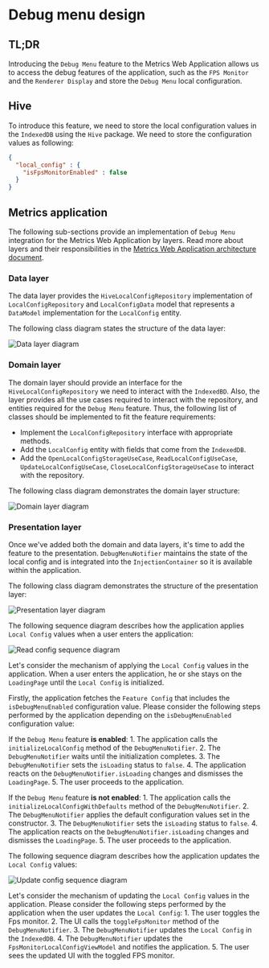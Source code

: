 # Debug menu design

## TL;DR

Introducing the `Debug Menu` feature to the Metrics Web Application allows us to access the debug features of the application, such as the `FPS Monitor` and the `Renderer Display` and store the `Debug Menu` local configuration.

## Hive

To introduce this feature, we need to store the local configuration values in the `IndexedDB` using the `Hive` package. We need to store the configuration values as following: 

```json
{
  "local_config" : {
    "isFpsMonitorEnabled" : false
  }
}
```

## Metrics application

The following sub-sections provide an implementation of `Debug Menu` integration for the Metrics Web Application by layers. Read more about layers and their responsibilities in the [Metrics Web Application architecture document](https://github.com/platform-platform/monorepo/blob/master/metrics/web/docs/01_metrics_web_application_architecture.md).

### Data layer

The data layer provides the `HiveLocalConfigRepository` implementation of `LocalConfigRepository` and `LocalConfigData` model that represents a `DataModel` implementation for the `LocalConfig` entity.

The following class diagram states the structure of the data layer:

![Data layer diagram](http://www.plantuml.com/plantuml/proxy?cache=no&fmt=svg&src=https://github.com/platform-platform/monorepo/raw/debug_menu_document/metrics/web/docs/features/debug_menu/diagrams/debug_menu_data_layer_class_diagram.puml)

### Domain layer

The domain layer should provide an interface for the `HiveLocalConfigRepository` we need to interact with the `IndexedBD`. Also, the layer provides all the use cases required to interact with the repository, and entities required for the `Debug Menu` feature. Thus, the following list of classes should be implemented to fit the feature requirements:

- Implement the `LocalConfigRepository` interface with appropriate methods.
- Add the `LocalConfig` entity with fields that come from the `IndexedDB`.
- Add the `OpenLocalConfigStorageUseCase`, `ReadLocalConfigUseCase`, `UpdateLocalConfigUseCase`, `CloseLocalConfigStorageUseCase` to interact with the repository.

The following class diagram demonstrates the domain layer structure:

![Domain layer diagram](http://www.plantuml.com/plantuml/proxy?cache=no&fmt=svg&src=https://github.com/platform-platform/monorepo/raw/debug_menu_document/metrics/web/docs/features/debug_menu/diagrams/debug_menu_domain_layer_class_diagram.puml)

### Presentation layer

Once we've added both the domain and data layers, it's time to add the feature to the presentation. `DebugMenuNotifier` maintains the state of the local config and is integrated into the `InjectionContainer` so it is available within the application.

The following class diagram demonstrates the structure of the presentation layer:

![Presentation layer diagram](http://www.plantuml.com/plantuml/proxy?cache=no&fmt=svg&src=https://github.com/platform-platform/monorepo/raw/debug_menu_document/metrics/web/docs/features/debug_menu/diagrams/debug_menu_presentation_layer_class_diagram.puml)

The following sequence diagram describes how the application applies `Local Config` values when a user enters the application:

![Read config sequence diagram](http://www.plantuml.com/plantuml/proxy?cache=no&fmt=svg&src=https://github.com/platform-platform/monorepo/raw/debug_menu_document/metrics/web/docs/features/debug_menu/diagrams/debug_menu_read_config_sequence_diagram.puml)

Let's consider the mechanism of applying the `Local Config` values in the application. 
When a user enters the application, he or she stays on the `LoadingPage` until the `Local Config` is initialized.

Firstly, the application fetches the `Feature Config` that includes the `isDebugMenuEnabled` configuration value. 
Please consider the following steps performed by the application depending on the `isDebugMenuEnabled` configuration value:

If the `Debug Menu` feature **is enabled**:
    1. The application calls the `initializeLocalConfig` method of the `DebugMenuNotifier`.
    2. The `DebugMenuNotifier` waits until the initialization completes.
    3. The `DebugMenuNotifier` sets the `isLoading` status to `false`.
    4. The application reacts on the `DebugMenuNotifier.isLoading` changes and dismisses the `LoadingPage`. 
    5. The user proceeds to the application.

If the `Debug Menu` feature **is not enabled**:
    1. The application calls the `initializeLocalConfigWithDefaults` method of the `DebugMenuNotifier`. 
    2. The `DebugMenuNotifier` applies the default configuration values set in the constructor.
    3. The `DebugMenuNotifier` sets the `isLoading` status to `false`. 
    4. The application reacts on the `DebugMenuNotifier.isLoading` changes and dismisses the `LoadingPage`.
    5. The user proceeds to the application. 
    
The following sequence diagram describes how the application updates the `Local Config` values:

![Update config sequence diagram](http://www.plantuml.com/plantuml/proxy?cache=no&fmt=svg&src=https://github.com/platform-platform/monorepo/raw/debug_menu_document/metrics/web/docs/features/debug_menu/diagrams/debug_menu_update_config_sequence_diagram.puml)

Let's consider the mechanism of updating the `Local Config` values in the application.
Please consider the following steps performed by the application when the user updates the `Local Config`:
    1. The user toggles the Fps monitor.
    2. The UI calls the `toggleFpsMonitor` method of the `DebugMenuNotifier`.
    3. The `DebugMenuNotifier` updates the `Local Config` in the `IndexedDB`.
    4. The `DebugMenuNotifier` updates the `FpsMonitorLocalConfigViewModel` and notifies the application.
    5. The user sees the updated UI with the toggled FPS monitor.

